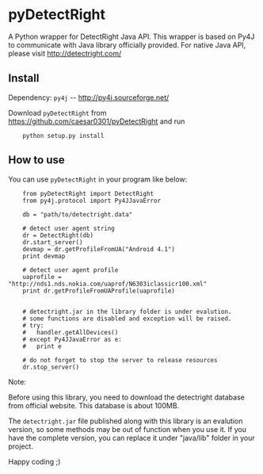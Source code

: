 pyDetectRight
=============

A Python wrapper for DetectRight Java API. 
This wrapper is based on Py4J to communicate with Java library officially provided. 
For native Java API, please visit http://detectright.com/


Install
-------------

Dependency:  `py4j`  --  http://py4j.sourceforge.net/

Download `pyDetectRight` from https://github.com/caesar0301/pyDetectRight and run

        python setup.py install


How to use
-------------

You can use `pyDetectRight` in your program like below:


        from pyDetectRight import DetectRight
        from py4j.protocol import Py4JJavaError

        db = "path/to/detectright.data"

        # detect user agent string
        dr = DetectRight(db)
        dr.start_server()
        devmap = dr.getProfileFromUA("Android 4.1")
        print devmap

        # detect user agent profile
        uaprofile = "http://nds1.nds.nokia.com/uaprof/N6303iclassicr100.xml"
        print dr.getProfileFromUAProfile(uaprofile)


        # detectright.jar in the library folder is under evalution.
        # some functions are disabled and exception will be raised.
        # try:
        # 	handler.getAllDevices()
        # except Py4JJavaError as e:
        # 	print e

        # do not forget to stop the server to release resources
        dr.stop_server()


Note:

Before using this library, you need to download the detectright database from official website.
This database is about 100MB. 

The `detectright.jar` file published along with this library is an evalution version, so some methods may be
out of function when you use it. If you have the complete version, you can replace it under "java/lib" 
folder in your project.

Happy coding ;)
